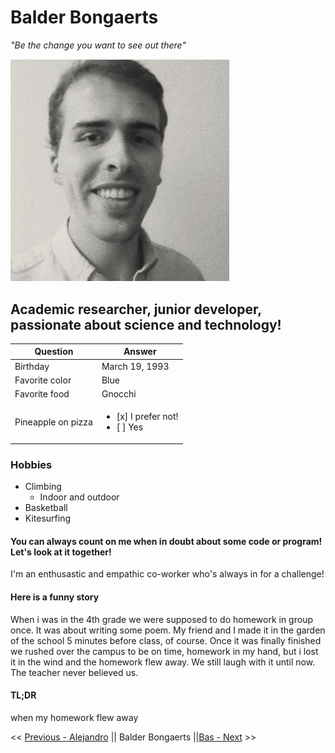 # Balder Bongaerts

_"Be the change you want to see out there"_

<img src="https://github.com/balderb/markdown-challenge/blob/master/screenshot.png" alt="Hi there" width="350"/>


## Academic researcher, junior developer, passionate about science and technology!

| Question           | Answer    
| -------------      | ------------- 
| Birthday          | March 19, 1993
| Favorite color| Blue          
| Favorite food| Gnocchi    
| Pineapple on pizza     | <ul><li>[x] I prefer not!</li><li>[ ] Yes</li></ul>

### Hobbies

- Climbing
	- Indoor and outdoor
- Basketball
- Kitesurfing

#### You can always count on me when in doubt about some code or program! Let's look at it together! 

I'm an enthusastic and empathic co-worker who's always in for a challenge! 

#### Here is a funny story

When i was in the 4th grade we were supposed to do homework in group once. It was about writing some poem. My friend and I made it in the garden of the school 5 minutes before class, of course. Once it was finally finished we rushed over the campus to be on time, homework in my hand, but i lost it in the wind and the homework flew away. We still laugh with it until now. The teacher never believed us.

#### TL;DR

when my homework flew away

<< [Previous - Alejandro](https://github.com/AlejandroPerdomoCuello/markdown-challenge/blob/master/README.md) || Balder Bongaerts ||[Bas - Next](https://github.com/basmahieu/markdown-challenge/blob/master/README.md) >>













